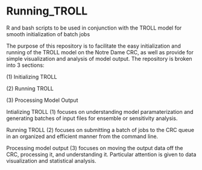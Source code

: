 # Running_TROLL
R and bash scripts to be used in conjunction with the TROLL model for smooth initialization of batch jobs

The purpose of this repository is to facilitate the easy initialization and running of the TROLL model on the Notre Dame CRC, as well as provide for simple visualization and analysis of model output. The repository is broken into 3 sections:

(1) Initializing TROLL

(2) Running TROLL

(3) Processing Model Output


Intializing TROLL (1) focuses on understanding model paramaterization and generating batches of input files for ensemble or sensitivity analysis.

Running TROLL (2) focuses on submitting a batch of jobs to the CRC queue in an organized and efficient manner from the command line.

Processing model output (3) focuses on moving the output data off the CRC, processing it, and understanding it. Particular attention is given to data visualization and statistical analysis.
